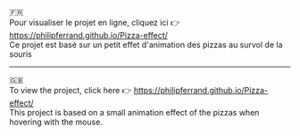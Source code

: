 🇫🇷 <br>
Pour visualiser le projet en ligne, cliquez ici 👉 https://philipferrand.github.io/Pizza-effect/ <br>
Ce projet est basé sur un petit effet d'animation des pizzas au survol de la souris

------------------------------------------------------------------------------------------------------------------------------------
🇬🇧 <br>
To view the project, click here 👉 https://philipferrand.github.io/Pizza-effect/ <br>
This project is based on a small animation effect of the pizzas when hovering with the mouse.

